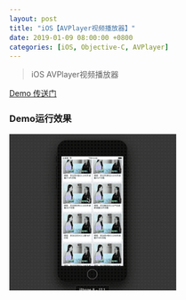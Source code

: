 ```yaml
---
layout: post
title: "iOS【AVPlayer视频播放器】"
date: 2019-01-09 08:00:00 +0800
categories: [iOS, Objective-C, AVPlayer]
---
```


> iOS AVPlayer视频播放器

<a href = "https://github.com/ViiCat/SSVideoPlayer">Demo 传送门</a>

### Demo运行效果
<img src="/images/videoPlayer.gif" width="300">
<br/><br/>



